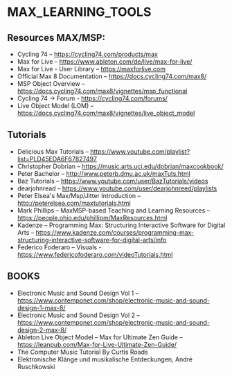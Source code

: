 # MAX_LEARNING_TOOLS

## Resources MAX/MSP:
- Cycling 74 – https://cycling74.com/products/max
- Max for Live – https://www.ableton.com/de/live/max-for-live/
- Max for Live - User Library – https://maxforlive.com
- Official Max 8 Documentation – https://docs.cycling74.com/max8/
- MSP Object Overview – https://docs.cycling74.com/max8/vignettes/msp_functional
- Cycling 74 -> Forum - https://cycling74.com/forums/
- Live Object Model (LOM) – https://docs.cycling74.com/max8/vignettes/live_object_model

## Tutorials
- Delicious Max Tutorials – https://www.youtube.com/playlist?list=PLD45EDA6F67827497
- Christopher Dobrian – https://music.arts.uci.edu/dobrian/maxcookbook/ 
- Peter Bachelor – http://www.peterb.dmu.ac.uk/maxTuts.html
- Baz Tutorials – https://www.youtube.com/user/BazTutorials/videos
- dearjohnread – https://www.youtube.com/user/dearjohnreed/playlists
- Peter Elsea's Max/Msp/Jitter Introduction – http://peterelsea.com/maxtutorials.html
- Mark Phillips – MaxMSP-based Teaching and Learning Resources – https://people.ohio.edu/phillipm/MaxResources.html
- Kadenze – Programming Max: Structuring Interactive Software for Digital Arts – https://www.kadenze.com/courses/programming-max-structuring-interactive-software-for-digital-arts/info
- Federico Foderaro – Visuals - https://www.federicofoderaro.com/videoTutorials.html

## BOOKS
- Electronic Music and Sound Design Vol 1 – https://www.contemponet.com/shop/electronic-music-and-sound-design-1-max-8/
- Electronic Music and Sound Design Vol 2 – https://www.contemponet.com/shop/electronic-music-and-sound-design-2-max-8/
- Ableton Live Object Model – Max for Ultimate Zen Guide – https://leanpub.com/Max-for-Live-Ultimate-Zen-Guide/
- The Computer Music Tutorial By Curtis Roads 
- Elektronische Klänge und musikalische Entdeckungen, André Ruschkowski 
